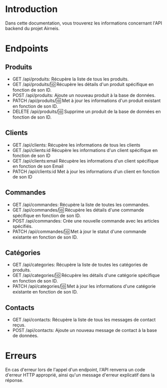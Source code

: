 # Introduction

Dans cette documentation, vous trouverez les informations concernant l'API backend du projet Airneis.

# Endpoints

## Produits
- GET /api/produits: Récupère la liste de tous les produits.
- GET /api/produits/:id: Récupère les détails d'un produit spécifique en fonction de son ID.
- POST /api/produits: Ajoute un nouveau produit à la base de données.
- PATCH /api/produits/:id: Met à jour les informations d'un produit existant en fonction de son ID.
- DELETE /api/produits/:id: Supprime un produit de la base de données en fonction de son ID.

## Clients
- GET /api/clients: Récupère les informations de tous les clients
- GET /api/clients:id Récupère les informations d'un client spécifique en fonction de son ID
- GET /api/clients:email Récupère les informations d'un client spécifique en fonction de son Email
- PATCH /api/clients:id Met à jour les informations d'un client en fonction de son ID

## Commandes
- GET /api/commandes: Récupère la liste de toutes les commandes.
- GET /api/commandes/:id: Récupère les détails d'une commande spécifique en fonction de son ID.
- POST /api/commandes: Crée une nouvelle commande avec les articles spécifiés.
- PATCH /api/commandes/:id: Met à jour le statut d'une commande existante en fonction de son ID.

## Catégories
- GET /api/categories: Récupère la liste de toutes les catégories de produits.
- GET /api/categories/:id: Récupère les détails d'une catégorie spécifique en fonction de son ID.
- PATCH /api/categories/:id: Met à jour les informations d'une catégorie existante en fonction de son ID.

## Contacts
- GET /api/contacts: Récupère la liste de tous les messages de contact reçus.
- POST /api/contacts: Ajoute un nouveau message de contact à la base de données.


# Erreurs
En cas d'erreur lors de l'appel d'un endpoint, l'API renverra un code d'erreur HTTP approprié, ainsi qu'un message d'erreur explicatif dans la réponse.
